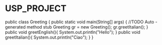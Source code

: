 # USP_PROJECT

public class Greeting {
    public static void main(String[] args) {
    //TODO Auto - generated method stub
    Greeting gr = new Greeting();
    gr.greetItalian();
    }
    public void greetEnglish(){
    System.out.println("Hello");
    }
    public void greetItalian(){
    System.out.println("Ciao");
    }
}